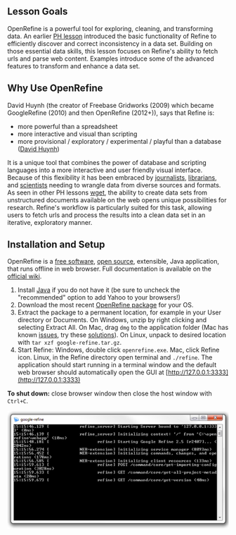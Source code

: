 ## Lesson Goals

OpenRefine is a powerful tool for exploring, cleaning, and transforming data. 
An earlier [PH lesson](http://programminghistorian.org/lessons/cleaning-data-with-openrefine) introduced the basic functionality of Refine to efficiently discover and correct inconsistency in a data set.
Building on those essential data skills, this lesson focuses on Refine's ability to fetch urls and parse web content.
Examples introduce some of the advanced features to transform and enhance a data set. 

## Why Use OpenRefine

David Huynh (the creator of Freebase Gridworks (2009) which became GoogleRefine (2010) and then OpenRefine (2012+)), says that Refine is:
- more powerful than a spreadsheet
- more interactive and visual than scripting
- more provisional / exploratory / experimental / playful than a database
([David Huynh](http://web.archive.org/web/20150528125345/http://davidhuynh.net/spaces/nicar2011/tutorial.pdf))

It is a unique tool that combines the power of database and scripting languages into a more interactive and user friendly visual interface. 
Because of this flexibility it has been embraced by [journalists](https://www.propublica.org/nerds/item/using-google-refine-for-data-cleaning), [librarians](http://data-lessons.github.io/library-openrefine/), and [scientists](http://www.datacarpentry.org/OpenRefine-ecology-lesson/) needing to wrangle data from diverse sources and formats. 
As seen in other PH lessons [wget](http://programminghistorian.org/lessons/applied-archival-downloading-with-wget), the ability to create data sets from unstructured documents available on the web opens unique possibilities for research. 
Refine's workflow is particularly suited for this task, 
allowing users to fetch urls and process the results into a clean data set in an iterative, exploratory manner.

## Installation and Setup

OpenRefine is a [free software](https://www.gnu.org/philosophy/free-sw.en.html), [open source](https://github.com/OpenRefine/OpenRefine), extensible, Java application, that runs offline in web browser. Full documentation is available on the [official wiki](https://github.com/OpenRefine/OpenRefine/wiki/).

1. Install [Java](http://java.com/en/) if you do not have it (be sure to uncheck the "recommended" option to add Yahoo to your browsers!)
2. Download the most recent [OpenRefine package](http://openrefine.org/download.html) for your OS.
3. Extract the package to a permanent location, for example in your User directory or Documents. On Windows, unzip by right clicking and selecting Extract All. On Mac, drag `dmg` to the application folder (Mac has known [issues](https://github.com/OpenRefine/OpenRefine/wiki/Installation-Instructions#mac-osx), try these [solutions](https://gist.github.com/evanwill/138ff4a31a4bfd61c5626e43bee22772)). On Linux, unpack to desired location with `tar xzf google-refine.tar.gz`. 
4. Start Refine: Windows, double click `openrefine.exe`. Mac, click Refine icon. Linux, in the Refine directory open terminal and `./refine`. The application should start running in a terminal window and the default web browser should automatically open the GUI at [http://127.0.0.1:3333](http://127.0.0.1:3333)

**To shut down:** close browser window then close the host window with `Ctrl+C`.

![terminal](images/terminal.png)

